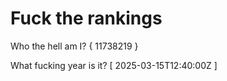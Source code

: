 # Fuck the rankings

Who the hell am I?
{ 11738219 }

What fucking year is it?
[ 2025-03-15T12:40:00Z ]
